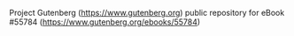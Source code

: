 Project Gutenberg (https://www.gutenberg.org) public repository for
eBook #55784 (https://www.gutenberg.org/ebooks/55784)
